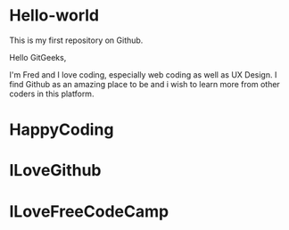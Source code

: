 # Hello-world
This is my first repository on Github. 

Hello GitGeeks,

I'm Fred and I love coding, especially web coding as well as UX Design.
I find Github as an amazing place to be and i wish to learn more from other coders in this platform.

# HappyCoding
# ILoveGithub
# ILoveFreeCodeCamp
